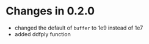 # Changes in 0.2.0

- changed the default of `buffer` to 1e9 instead of 1e7
- added ddfply function

